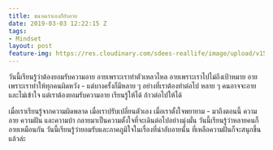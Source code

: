 ```yaml
---
title: ขนาดเราเองก็ยังอาย
date: 2019-03-03 12:22:15 Z
tags:
- Mindset
layout: post
feature-img: https://res.cloudinary.com/sdees-reallife/image/upload/v1555658919/sample_feature_img.png
---
```


วันนี้เรียนรู้ว่าต้องยอมรับความอาย อายเพราะเราทำตัวเหลวไหล อายเพราะเราไปไม่ถึงเป้าหมาย อายเพราะเราทำให้ทุกคนผิดหวัง - แต่บางครั้งก็มีหลาย ๆ อย่างที่เราต้องทำต่อไป หลาย ๆ คนอาจจะอายและไม่เข้าใจ แต่เราต้องยอมรับความอาย เรียนรู้ให้ได้ ก้าวต่อไปให้ได้

เมื่อเราเรียนรู้จากความผิดพลาด เมื่อเราปรับเปลี่ยนตัวเอง เมื่อเราตั้งใจพยายาม - มาถึงตอนนี้ ความอาย ความฝัน และความบ้า กลายมาเป็นความตั้งใจที่จะเดินต่อไปอย่างมุ่งมั่น วันนี้เรียนรู้ว่าหลายคนก็อายเหมือนกัน วันนี้เรียนรู้ว่ายอมรับและภาคภูมิใจในเรื่องที่น่าอับอายนั้น ที่เหลือความฝันก็จะสนุกขึ้นแล้วล่ะ
